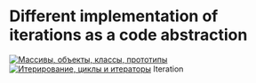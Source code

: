 # Different implementation of iterations as a code abstraction

[![Массивы, объекты, классы, прототипы](https://img.youtube.com/vi/VBMGnAPfmsY/0.jpg)](https://www.youtube.com/watch?v=VBMGnAPfmsY)
[![Итерирование, циклы и итераторы](https://img.youtube.com/vi/lq3b5_UGJas/0.jpg)](https://www.youtube.com/watch?v=lq3b5_UGJas)
Iteration
